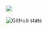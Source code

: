 <img src="https://github-readme-stats.vercel.app/api/top-langs/?username=MWstudio&layout=compact"><br><br>
![GitHub stats](https://github-readme-stats.vercel.app/api?username=MWstudio&show_icons=true&hide=stars&count_private=true&include_orgs=true)
